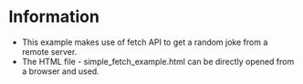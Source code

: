 # Information
- This example makes use of fetch API to get a random joke from a remote server.
- The HTML file - simple_fetch_example.html can be directly opened from a browser and used.